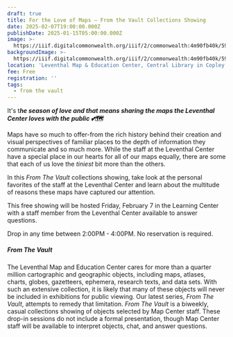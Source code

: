 ```yaml
---
draft: true
title: For the Love of Maps — From the Vault Collections Showing
date: 2025-02-07T19:00:00.000Z
publishDate: 2025-01-15T05:00:00.000Z
image: >-
  https://iiif.digitalcommonwealth.org/iiif/2/commonwealth:4m90fb40k/590,1394,5233,4967/1500,/0/default.jpg
backgroundImage: >-
  https://iiif.digitalcommonwealth.org/iiif/2/commonwealth:4m90fb40k/590,1394,5233,4967/1500,/0/default.jpg
location: 'Leventhal Map & Education Center, Central Library in Copley Square'
fee: Free
registration: ''
tags:
  - from the vault
---
```


It's t***he season of love and that means sharing the maps the Leventhal Center loves with the public 💕🗺️***

Maps have so much to offer-from the rich history behind their creation and visual perspectives of familiar places to the depth of information they communicate and so much more. While the staff at the Leventhal Center have a special place in our hearts for all of our maps equally, there are some that each of us love the *tiniest* bit more than the others. 

In this *From The Vault* collections showing, take look at the personal favorites of the staff at the Leventhal Center and learn about the multitude of reasons these maps have captured our attention. 

This free showing will be hosted Friday, February 7 in the Learning Center with a staff member from the Leventhal Center available to answer questions.

Drop in any time between 2:00PM - 4:00PM. No reservation is required.

##### ***From The Vault***

The Leventhal Map and Education Center cares for more than a quarter million cartographic and geographic objects, including maps, atlases, charts, globes, gazetteers, ephemera, research texts, and data sets. With such an extensive collection, it is likely that many of these objects will never be included in exhibitions for public viewing. Our latest series, *From The Vault*, attempts to remedy that limitation. *From The Vault* is a biweekly, casual collections showing of objects selected by Map Center staff. These drop-in sessions do not include a formal presentation, though Map Center staff will be available to interpret objects, chat, and answer questions.
